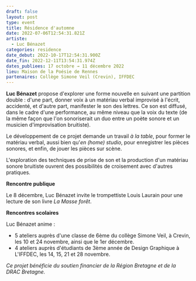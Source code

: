 ```yaml
---
draft: false
layout: post
type: event
title: Résidence d'automne
date: 2022-07-06T12:54:31.821Z
artiste:
  - Luc Bénazet
categories: residence
date_debut: 2022-10-17T12:54:31.900Z
date_fin: 2022-12-11T13:54:31.974Z
dates_publiees: 17 octobre → 11 décembre 2022
lieu: Maison de la Poésie de Rennes
partenaires: Collège Simone Veil (Crevin), IFFDEC
---
```

**Luc Bénazet** propose d'explorer une forme nouvelle en suivant une partition double : d'une part, donner voix à un matériau verbal improvisé à l'écrit, accidenté, et d'autre part, manifester le son des lettres. Ce son est diffusé, dans le cadre d'une performance, au même niveau que la voix du texte (de la même façon que l'on sonoriserait un duo entre un poète sonore et un musicien d'improvisation bruitiste).

Le développement de ce projet demande un travail *à la table*, pour former le matériau verbal, aussi bien qu'*en (home) studio*, pour enregistrer les pièces sonores, et enfin, de jouer les pièces sur scène.

L'exploration des techniques de prise de son et la production d'un matériau sonore bruitiste ouvrent des possibilités de croisement avec d'autres pratiques.

**Rencontre publique**

Le 8 décembre, Luc Bénazet invite le trompettiste Louis Laurain pour une lecture de son livre *La Masse forêt*.

**Rencontres scolaires**

Luc Bénazet anime :
- 5 ateliers auprès d'une classe de 6ème du collège Simone Veil, à Crevin, les 10 et 24 novembre, ainsi que le 1er décembre.
- 4 ateliers auprès d'étudiants de 3ème année de Design Graphique à L'IFFDEC, les 14, 15, 21 et 28 novembre.

*Ce projet bénéficie du soutien financier de la Région Bretagne et de la DRAC Bretagne.*
